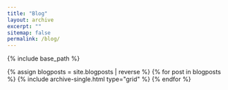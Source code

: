 ```yaml
---
title: "Blog"
layout: archive
excerpt: ""
sitemap: false
permalink: /blog/
---
```


{% include base_path %}

<div class="grid__wrapper">
  {% assign blogposts = site.blogposts | reverse %}
  {% for post in blogposts %}
    {% include archive-single.html type="grid" %}
  {% endfor %}
</div>
